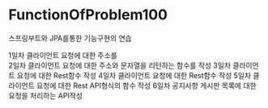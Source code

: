 # FunctionOfProblem100
스프링부트와 JPA를통한 기능구현의 연습

1일차 클라이언트 요청에 대한 주소를 </br>
2일차 클라이언트 요청에 대한 주소와 문자열을 리턴하는 함수를 작성
3일차 클라이언트 요청에 대한 Rest함수 작성
4일차 클라이언트 요청에 대한 Rest함수 작성
5일차 클라이언트 요청에 대한 Rest API형식의 함수 작성
6일차 공지사항 게시판 목록에 대한 요청을 처리하는 API작성
